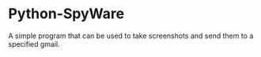 # Python-SpyWare
A simple program that can be used to take screenshots and send them to a specified gmail.
